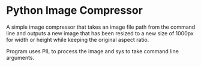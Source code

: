 # Python Image Compressor
A simple image compressor that takes an image file path from the command line and outputs a new image that has been resized to a new size of 1000px for width or height while keeping the original aspect ratio. 

Program uses PIL to process the image and sys to take command line arguments. 
